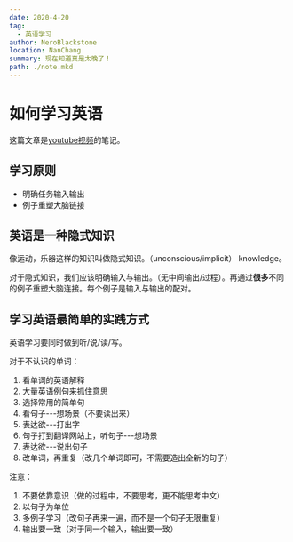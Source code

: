 ```yaml
---
date: 2020-4-20
tag: 
  - 英语学习
author: NeroBlackstone
location: NanChang
summary: 现在知道真是太晚了！
path: ./note.mkd
---
```


# 如何学习英语

这篇文章是[youtube视频](https://youtu.be/E3Q5nlr078Q)的笔记。

## 学习原则

- 明确任务输入输出
- 例子重塑大脑链接

## 英语是一种隐式知识

像运动，乐器这样的知识叫做隐式知识。（unconscious/implicit） knowledge。

对于隐式知识，我们应该明确输入与输出。（无中间输出/过程）。再通过**很多**不同的例子重塑大脑连接。每个例子是输入与输出的配对。

## 学习英语最简单的实践方式

英语学习要同时做到听/说/读/写。

对于不认识的单词：

1. 看单词的英语解释
2. 大量英语例句来抓住意思
3. 选择常用的简单句
4. 看句子---想场景（不要读出来）
5. 表达欲---打出字
6. 句子打到翻译网站上，听句子---想场景
7. 表达欲---说出句子
8. 改单词，再重复（改几个单词即可，不需要造出全新的句子）

注意：
1. 不要依靠意识（做的过程中，不要思考，更不能思考中文）
2. 以句子为单位
3. 多例子学习（改句子再来一遍，而不是一个句子无限重复）
4. 输出要一致（对于同一个输入，输出要一致）